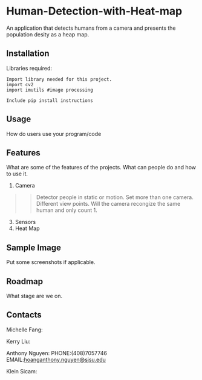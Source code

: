 # Human-Detection-with-Heat-map
An application that detects humans from a camera and presents the population desity as a heap map.

## Installation
Libraries required:

```
Import library needed for this project.
import cv2 
import imutils #image processing

Include pip install instructions
```

## Usage
How do users use your program/code

## Features
What are some of the features of the projects. What can people do and how to use it. 
1. Camera
>  > Detector people in static or motion.
>  > Set more than one camera. Different view points. Will the camera recongize the same human and only count 1.
3. Sensors
4. Heat Map

## Sample Image
Put some screenshots if applicable. 

## Roadmap
What stage are we on.

## Contacts
Michelle Fang:

Kerry Liu:

Anthony Nguyen: 
PHONE:(408)7057746
EMAIL:hoanganthony.nguyen@sjsu.edu

Klein Sicam:
